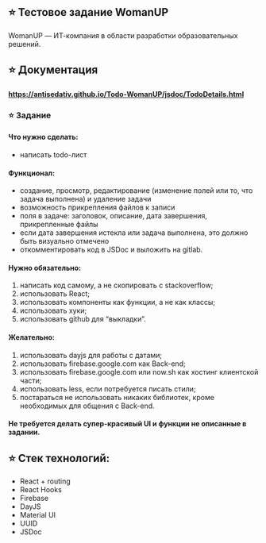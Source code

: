 ## ⭐ Тестовое задание WomanUP

WomanUP — ИТ-компания в области разработки образовательных решений.

## ⭐ Документация

#### https://antisedativ.github.io/Todo-WomanUP/jsdoc/TodoDetails.html

### ⭐ Задание

####  Что нужно сделать:
- написать todo-лист
####  Функционал:
- создание, просмотр, редактирование (изменение полей или то, что задача выполнена) и удаление задачи
- возможность прикрепления файлов к записи
- поля в задаче: заголовок, описание, дата завершения, прикрепленные файлы
- если дата завершения истекла или задача выполнена, это должно быть визуально отмечено
- откомментировать код в JSDoc и выложить на gitlab.

####  Нужно обязательно:
1) написать код самому, а не скопировать с stackoverflow;
2) использовать React;
3) использовать компоненты как функции, а не как классы;
4) использовать хуки;
5) использовать github для “выкладки”.

####  Желательно:
1) использовать dayjs для работы с датами; 
2) использовать firebase.google.com как Back-end;
3) использовать firebase.google.com или now.sh как хостинг клиентской части;
4) использовать less, если потребуется писать стили;
5) постараться не использовать никаких библиотек, кроме необходимых для общения с Back-end.

#### Не требуется делать супер-красивый UI и функции не описанные в задании.

## ⭐ Стек технологий:
- React + routing
- React Hooks
- Firebase
- DayJS
- Material UI
- UUID
- JSDoc

